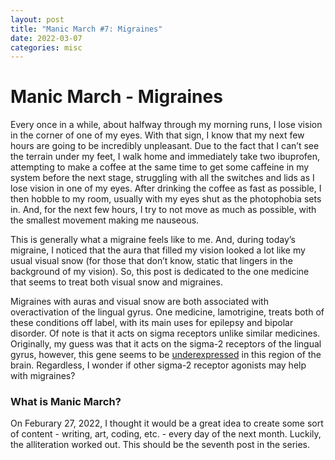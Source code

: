 ```yaml
---
layout: post
title: "Manic March #7: Migraines"
date: 2022-03-07
categories: misc
---
```


# Manic March - Migraines

Every once in a while, about halfway through my morning runs, I lose vision in the corner of one of my eyes. With that sign, I know that my next few hours are going to be incredibly unpleasant. Due to the fact that I can’t see the terrain under my feet, I walk home and immediately take two ibuprofen, attempting to make a coffee at the same time to get some caffeine in my system before the next stage, struggling with all the switches and lids as I lose vision in one of my eyes. After drinking the coffee as fast as possible, I then hobble to my room, usually with my eyes shut as the photophobia sets in. And, for the next few hours, I try to not move as much as possible, with the smallest movement making me nauseous. 

This is generally what a migraine feels like to me. And, during today’s migraine, I noticed that the aura that filled my vision looked a lot like my usual visual snow (for those that don’t know, static that lingers in the background of my vision). So, this post is dedicated to the one medicine that seems to treat both visual snow and migraines.

Migraines with auras and visual snow are both associated with overactivation of the lingual gyrus. One medicine, lamotrigine, treats both of these conditions off label, with its main uses for epilepsy and bipolar disorder. Of note is that it acts on sigma receptors unlike similar medicines. Originally, my guess was that it acts on the sigma-2 receptors of the lingual gyrus, however, this gene seems to be [underexpressed](https://maayanlab.cloud/Harmonizome/gene_set/lingual+gyrus%2C+right%2C+striate/Allen+Brain+Atlas+Adult+Human+Brain+Tissue+Gene+Expression+Profiles) in this region of the brain. Regardless, I wonder if other sigma-2 receptor agonists may help with migraines?

### What is Manic March?

On Feburary 27, 2022, I thought it would be a great idea to create some sort of content - writing, art, coding, etc. - every day of the next month. Luckily, the alliteration worked out. This should be the seventh post in the series.

